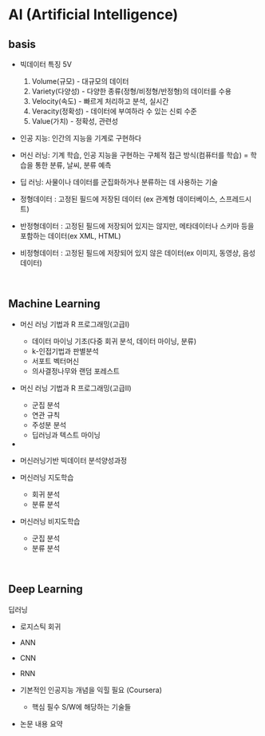 #  AI (Artificial Intelligence)



## basis 

- 빅데이터 특징 5V
  1. Volume(규모) - 대규모의 데이터
  2. Variety(다양성) - 다양한 종류(정형/비정형/반정형)의 데이터를 수용
  3. Velocity(속도) - 빠르게 처리하고 분석, 실시간
  4. Veracity(정확성) - 데이터에 부여하라 수 있는 신뢰 수준
  5. Value(가치) - 정확성, 관련성

- 인공 지능: 인간의 지능을 기계로 구현하다

- 머신 러닝: 기계 학습, 인공 지능을 구현하는 구체적 접근 방식(컴퓨터를 학습) = 학습을 통한 분류, 날씨, 분류 예측

- 딥 러닝: 사물이나 데이터를 군집화하거나 분류하는 데 사용하는 기술

- 정형데이터 : 고정된 필드에 저장된 데이터 (ex 관계형 데이터베이스, 스프레드시트)

- 반정형데이터 : 고정된 필드에 저장되어 있지는 않지만, 메타데이터나 스키마 등을 포함하는 데이터(ex XML, HTML)

- 비정형데이터 : 고정된 필드에 저장되어 있지 않은 데이터(ex 이미지, 동영상, 음성데이터) 

<br>

## Machine Learning

- 머신 러닝 기법과 R 프로그래밍(고급Ⅰ)
  - 데이터 마이닝 기초(다중 회귀 분석, 데이터 마이닝, 분류)
  - k-인접기법과 판별분석
  - 서포트 벡터머신
  - 의사결정나무와 랜덤 포레스트
- 머신 러닝 기법과 R 프로그래밍(고급Ⅱ)
  - 군집 분석
  - 연관 규칙
  - 주성분 분석
  - 딥러닝과  텍스트 마이닝

- 

- 머신러닝기반 빅데이터 분석양성과정
- 머신러닝 지도학습
  - 회귀 분석
  - 분류 분석
- 머신러닝 비지도학습
  - 군집 분석
  - 분류 분석

<br>

## Deep Learning

딥러닝

- 로지스틱 회귀
- ANN
- CNN
- RNN



- 기본적인 인공지능 개념을 익힐 필요 (Coursera)
  - 핵심 필수 S/W에 해당하는 기술들

- 논문 내용 요약